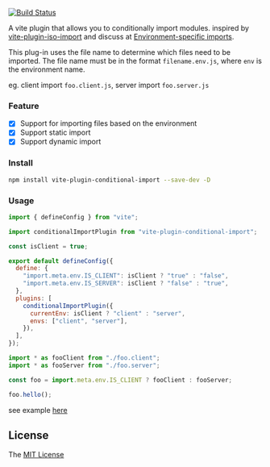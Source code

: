 [![Build Status](https://github.com/axetroy/vite-plugin-conditional-import/workflows/ci/badge.svg)](https://github.com/axetroy/vite-plugin-conditional-import/actions)

A vite plugin that allows you to conditionally import modules. inspired by [vite-plugin-iso-import](https://github.com/bluwy/vite-plugin-iso-import) and discuss at [Environment-specific imports](https://github.com/vitejs/vite/discussions/4172).

This plug-in uses the file name to determine which files need to be imported. The file name must be in the format `filename.env.js`, where `env` is the environment name.

eg. client import `foo.client.js`, server import `foo.server.js`

### Feature

- [x] Support for importing files based on the environment
- [x] Support static import
- [x] Support dynamic import

### Install

```bash
npm install vite-plugin-conditional-import --save-dev -D
```

### Usage

```js
import { defineConfig } from "vite";

import conditionalImportPlugin from "vite-plugin-conditional-import";

const isClient = true;

export default defineConfig({
  define: {
    "import.meta.env.IS_CLIENT": isClient ? "true" : "false",
    "import.meta.env.IS_SERVER": isClient ? "false" : "true",
  },
  plugins: [
    conditionalImportPlugin({
      currentEnv: isClient ? "client" : "server",
      envs: ["client", "server"],
    }),
  ],
});
```

```js
import * as fooClient from "./foo.client";
import * as fooServer from "./foo.server";

const foo = import.meta.env.IS_CLIENT ? fooClient : fooServer;

foo.hello();
```

see example [here](playground/native)

## License

The [MIT License](LICENSE)
